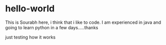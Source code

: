 # hello-world
This is Sourabh here, i think that i like to code. I am experienced in java and going to learn python in a few days.....thanks

just testing how it works
